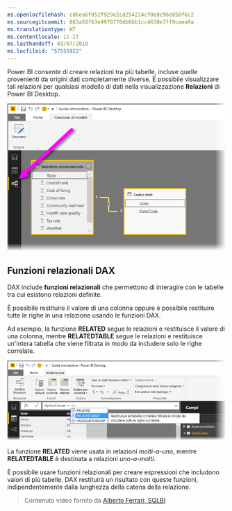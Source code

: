 ```yaml
---
ms.openlocfilehash: cd6ea6fd52f929e2cd254214cf0e8c96e858f6c2
ms.sourcegitcommit: 883a58f63e4978770db8bb1cc4630e7ff9caea9a
ms.translationtype: HT
ms.contentlocale: it-IT
ms.lasthandoff: 03/07/2019
ms.locfileid: "57555922"
---
```

Power BI consente di creare relazioni tra più tabelle, incluse quelle provenienti da origini dati completamente diverse. È possibile visualizzare tali relazioni per qualsiasi modello di dati nella visualizzazione **Relazioni** di Power BI Desktop.

![](media/7-5-table-relationships-and-dax/dax-relationships_1.png)

## <a name="dax-relational-functions"></a>Funzioni relazionali DAX
DAX include **funzioni relazionali** che permettono di interagire con le tabelle tra cui esistono relazioni definite.

È possibile restituire il valore di una colonna oppure è possibile restituire tutte le righe in una relazione usando le funzioni DAX.

Ad esempio, la funzione **RELATED** segue le relazioni e restituisce il valore di una colonna, mentre **RELATEDTABLE** segue le relazioni e restituisce un'intera tabella che viene filtrata in modo da includere solo le righe correlate.

![](media/7-5-table-relationships-and-dax/dax-relationships_2.png)

La funzione **RELATED** viene usata in relazioni *molti-a-uno*, mentre **RELATEDTABLE** è destinata a relazioni *uno-a-molti*.

È possibile usare funzioni relazionali per creare espressioni che includono valori di più tabelle. DAX restituirà un risultato con queste funzioni, indipendentemente dalla lunghezza della catena della relazione.

> Contenuto video fornito da [Alberto Ferrari, SQLBI](http://www.sqlbi.com/learning-dax)
> 
> 

